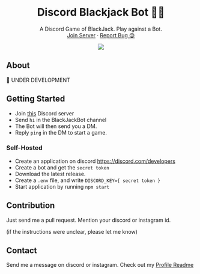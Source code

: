 <p align="center">
  <h1 align="center">Discord Blackjack Bot 🎲👾</h1>

  <p align="center">
    A Discord Game of BlackJack. Play against a Bot.
    <br />
    <a href="https://discord.gg/Cpu7D8dy8y">Join Server</a>
    ·
    <a href="https://github.com/captainAyan/discord-blackjack-bot/issues">Report Bug 😓</a>
  </p>
</p>
<p align="center">
  <a href="https://github.com/captainAyan/
discord-blackjack-bot"><img src="https://raw.githubusercontent.com/captainAyan/
discord-blackjack-bot/main/image.png"></a>
</p>

## About
🚧 UNDER DEVELOPMENT

## Getting Started
- Join [this](https://discord.gg/Cpu7D8dy8y) Discord server
- Send `hi` in the BlackJackBot channel
- The Bot will then send you a DM.
- Reply `ping` in the DM to start a game.

### Self-Hosted
- Create an application on discord https://discord.com/developers
- Create a bot and get the `secret token`
- Download the latest release.
- Create a `.env` file, and write `DISCORD_KEY={ secret token }`
- Start application by running `npm start`


## Contribution
Just send me a pull request. Mention your discord or instagram id.

(if the instructions were unclear, please let me know)

## Contact
Send me a message on discord or instagram. Check out my [Profile Readme](https://github.com/captainAyan)
